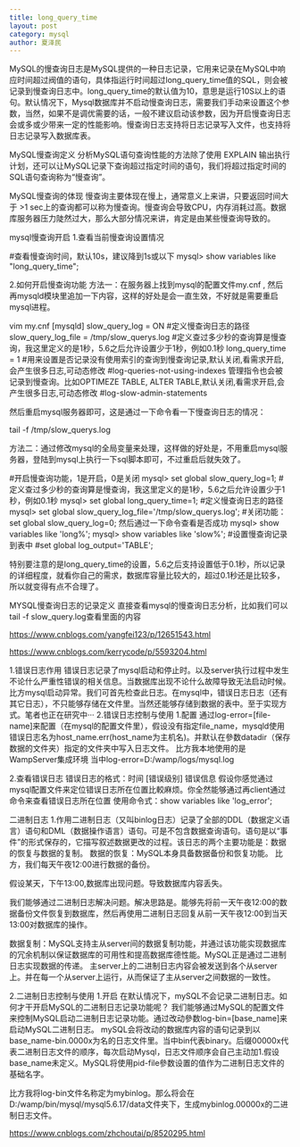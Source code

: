 ```yaml
---
title: long_query_time
layout: post
category: mysql
author: 夏泽民
---
```

MySQL的慢查询日志是MySQL提供的一种日志记录，它用来记录在MySQL中响应时间超过阀值的语句，具体指运行时间超过long_query_time值的SQL，则会被记录到慢查询日志中。long_query_time的默认值为10，意思是运行10S以上的语句。默认情况下，Mysql数据库并不启动慢查询日志，需要我们手动来设置这个参数，当然，如果不是调优需要的话，一般不建议启动该参数，因为开启慢查询日志会或多或少带来一定的性能影响。慢查询日志支持将日志记录写入文件，也支持将日志记录写入数据库表。

MySQL慢查询定义
分析MySQL语句查询性能的方法除了使用 EXPLAIN 输出执行计划，还可以让MySQL记录下查询超过指定时间的语句，我们将超过指定时间的SQL语句查询称为“慢查询”。

MySQL慢查询的体现
慢查询主要体现在慢上，通常意义上来讲，只要返回时间大于 >1 sec上的查询都可以称为慢查询。慢查询会导致CPU，内存消耗过高。数据库服务器压力陡然过大，那么大部分情况来讲，肯定是由某些慢查询导致的。
<!-- more -->
mysql慢查询开启
1.查看当前慢查询设置情况

#查看慢查询时间，默认10s，建议降到1s或以下
mysql> show variables like "long_query_time";

2.如何开启慢查询功能
方法一：在服务器上找到mysql的配置文件my.cnf , 然后再mysqld模块里追加一下内容，这样的好处是会一直生效，不好就是需要重启mysql进程。

vim my.cnf
[mysqld]
slow_query_log = ON
#定义慢查询日志的路径
slow_query_log_file = /tmp/slow_querys.log
#定义查过多少秒的查询算是慢查询，我这里定义的是1秒，5.6之后允许设置少于1秒，例如0.1秒
long_query_time = 1
#用来设置是否记录没有使用索引的查询到慢查询记录,默认关闭,看需求开启,会产生很多日志,可动态修改
#log-queries-not-using-indexes
管理指令也会被记录到慢查询。比如OPTIMEZE TABLE, ALTER TABLE,默认关闭,看需求开启,会产生很多日志,可动态修改
#log-slow-admin-statements

然后重启mysql服务器即可，这是通过一下命令看一下慢查询日志的情况：

tail -f /tmp/slow_querys.log

方法二：通过修改mysql的全局变量来处理，这样做的好处是，不用重启mysql服务器，登陆到mysql上执行一下sql脚本即可，不过重启后就失效了。

#开启慢查询功能，1是开启，0是关闭
mysql> set global slow_query_log=1;
#定义查过多少秒的查询算是慢查询，我这里定义的是1秒，5.6之后允许设置少于1秒，例如0.1秒
mysql> set global long_query_time=1;
#定义慢查询日志的路径
mysql> set global slow_query_log_file='/tmp/slow_querys.log';
#关闭功能：set global slow_query_log=0;
然后通过一下命令查看是否成功
mysql> show variables like 'long%';
mysql> show variables like 'slow%';
#设置慢查询记录到表中
#set global log_output='TABLE';

特别要注意的是long_query_time的设置，5.6之后支持设置低于0.1秒，所以记录的详细程度，就看你自己的需求，数据库容量比较大的，超过0.1秒还是比较多，所以就变得有点不合理了。

MYSQL慢查询日志的记录定义
直接查看mysql的慢查询日志分析，比如我们可以tail -f slow_query.log查看里面的内容

https://www.cnblogs.com/yangfei123/p/12651543.html

https://www.cnblogs.com/kerrycode/p/5593204.html

1.错误日志作用
错误日志记录了mysql启动和停止时。以及server执行过程中发生不论什么严重性错误的相关信息。当数据库出现不论什么故障导致无法启动时候。比方mysql启动异常。我们可首先检查此日志。在mysql中，错误日志日志（还有其它日志），不只能够存储在文件里。当然还能够存储到数据的表中。至于实现方式。笔者也正在研究中···
2.错误日志控制与使用
1.配置
通过log-error=[file-name]来配置（在mysql的配置文件里），假设没有指定file_name，mysqld使用错误日志名为host_name.err(host_name为主机名)。并默认在參数datadir（保存数据的文件夹）指定的文件夹中写入日志文件。
比方我本地使用的是WampServer集成环境
当中log-error=D:/wamp/logs/mysql.log

2.查看错误日志
错误日志的格式：时间 [错误级别] 错误信息
假设你感觉通过mysql配置文件来定位错误日志所在位置比較麻烦。你全然能够通过再client通过命令来查看错误日志所在位置
使用命令式：show variables like 'log_error';

二进制日志
1.作用二进制日志（又叫binlog日志）记录了全部的DDL（数据定义语言）语句和DML（数据操作语言）语句。可是不包含数据查询语句。语句是以“事件”的形式保存的，它描写叙述数据更改的过程。该日志的两个主要功能是：数据的恢复与数据的复制。
数据的恢复：MySQL本身具备数据备份和恢复功能。
比方，我们每天午夜12:00进行数据的备份。

假设某天，下午13:00,数据库出现问题。导致数据库内容丢失。

我们能够通过二进制日志解决问题。解决思路是。能够先将前一天午夜12:00的数据备份文件恢复到数据库，然后再使用二进制日志回复从前一天午夜12:00到当天13:00对数据库的操作。

数据复制：MySQL支持主从server间的数据复制功能，并通过该功能实现数据库的冗余机制以保证数据库的可用性和提高数据库德性能。MySQL正是通过二进制日志实现数据的传递。
主server上的二进制日志内容会被发送到各个从server上。并在每一个从server上运行，从而保证了主从server之间数据的一致性。

2.二进制日志控制与使用
1.开启
在默认情况下，mySQL不会记录二进制日志。如何才干开启MySQL的二进制日志记录功能呢？
我们能够通过MySQL的配置文件来控制MySQL启动二进制日志记录功能。通过改动參数log-bin=[base_name]来启动MySQL二进制日志。
mySQL会将改动的数据库内容的语句记录到以 base_name-bin.0000x为名的日志文件里。当中bin代表binary。后缀00000x代表二进制日志文件的顺序，每次启动Mysql，日志文件顺序会自己主动加1.假设base_name未定义。MySQL将使用pid-file參数设置的值作为二进制日志文件的基础名字。

比方我将log-bin文件名称定为mybinlog。那么将会在D:/wamp/bin/mysql/mysql5.6.17/data文件夹下，生成mybinlog.00000x的二进制日志文件。

https://www.cnblogs.com/zhchoutai/p/8520295.html


